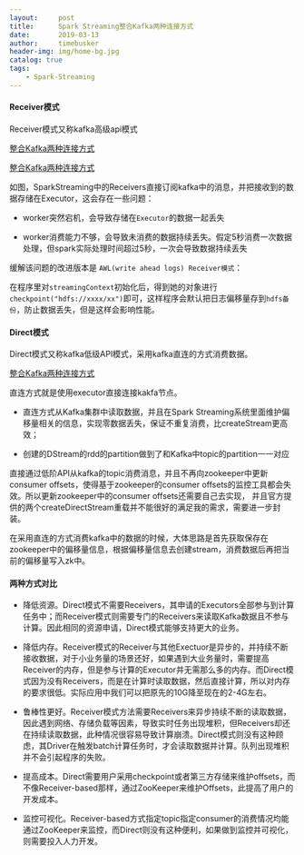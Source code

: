 ```yaml
---
layout:     post
title:      Spark Streaming整合Kafka两种连接方式
date:       2019-03-13
author:     timebusker
header-img: img/home-bg.jpg
catalog: true
tags:
    - Spark-Streaming
---
```


#### Receiver模式

Receiver模式又称kafka高级api模式

[整合Kafka两种连接方式](/img/spark-sreaming/1.png)

[整合Kafka两种连接方式](/img/spark-sreaming/2.png)

如图，SparkStreaming中的Receivers直接订阅kafka中的消息，并把接收到的数据存储在Executor，这会存在一些问题：

- worker突然宕机，会导致存储在`Executor`的数据一起丢失

- worker消费能力不够，会导致未消费的数据持续丢失。假定5秒消费一次数据处理，但spark实际处理时间超过5秒，一次会导致数据持续丢失

缓解该问题的改进版本是 `AWL(write ahead logs) Receiver模式`：

在程序里对`streamingContext`初始化后，得到她的对象进行`checkpoint("hdfs://xxxx/xx")`即可，这样程序会默认把日志偏移量存到`hdfs备份`，防止数据丢失，但是这样会影响性能。


####  Direct模式

Direct模式又称kafka低级API模式，采用kafka直连的方式消费数据。

[整合Kafka两种连接方式](/img/spark-sreaming/3.png)

直连方式就是使用executor直接连接kakfa节点。

- 直连方式从Kafka集群中读取数据，并且在Spark Streaming系统里面维护偏移量相关的信息，实现零数据丢失，保证不重复消费，比createStream更高效；

- 创建的DStream的rdd的partition做到了和Kafka中topic的partition一一对应

直接通过低阶API从kafka的topic消费消息，并且不再向zookeeper中更新consumer offsets，使得基于zookeeper的consumer offsets的监控工具都会失效。所以更新zookeeper中的consumer offsets还需要自己去实现，
并且官方提供的两个createDirectStream重载并不能很好的满足我的需求，需要进一步封装。

在采用直连的方式消费kafka中的数据的时候，大体思路是首先获取保存在zookeeper中的偏移量信息，根据偏移量信息去创建stream，消费数据后再把当前的偏移量写入zk中。


#### 两种方式对比

- 降低资源。Direct模式不需要Receivers，其申请的Executors全部参与到计算任务中；而Receiver模式则需要专门的Receivers来读取Kafka数据且不参与计算。因此相同的资源申请，Direct模式能够支持更大的业务。

- 降低内存。Receiver模式的Receiver与其他Exectuor是异步的，并持续不断接收数据，对于小业务量的场景还好，如果遇到大业务量时，需要提高Receiver的内存，但是参与计算的Executor并无需那么多的内存。而Direct模式因为没有Receivers，而是在计算时读取数据，然后直接计算，所以对内存的要求很低。实际应用中我们可以把原先的10G降至现在的2-4G左右。

- 鲁棒性更好。Receiver模式方法需要Receivers来异步持续不断的读取数据，因此遇到网络、存储负载等因素，导致实时任务出现堆积，但Receivers却还在持续读取数据，此种情况很容易导致计算崩溃。Direct模式则没有这种顾虑，其Driver在触发batch计算任务时，才会读取数据并计算。队列出现堆积并不会引起程序的失败。

- 提高成本。Direct需要用户采用checkpoint或者第三方存储来维护offsets，而不像Receiver-based那样，通过ZooKeeper来维护Offsets，此提高了用户的开发成本。

- 监控可视化。Receiver-based方式指定topic指定consumer的消费情况均能通过ZooKeeper来监控，而Direct则没有这种便利，如果做到监控并可视化，则需要投入人力开发。



